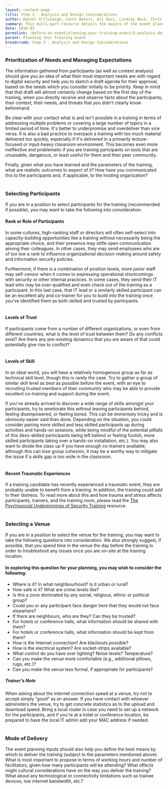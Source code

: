 ```yaml
---
layout: content-page
title: Step 3 - Analysis and Design Considerations
author: Daniel O'Clunaigh, Carol Waters, Ali Ravi, Lindsay Beck, Chris Doten, Nick Sera-Leyva
summary: This multi-part resource details the basics of the event planning process, built from the documented experience of several experienced trainers - among these steps are gathering inputs, analyzing these inputs, and their subsequent impact on the design, preparation and orientation of a training event.
date: 2016-03
permalink: /before-an-event/planning-your-training-event/3-analysis-design-considerations/
parent: Planning Your Training Event
breadcrumb: Step 3 - Analysis and Design Considerations
---
```

### Prioritization of Needs and Managing Expectations
The information gathered from participants (as well as context analysis) should give you an idea of what their most important needs are with regard to digital security and help you to sketch a draft agenda for their approval, based on the needs which you consider initially to be priority. Keep in mind that that draft will almost certainly change based on the first day of the training, when you directly receive and observe facts about the participants, their context, their needs, and threats that you didn't clearly know beforehand.
 
Be clear with your contact what is and isn't possible in a training in terms of addressing multiple problems or covering a large number of topics in a limited period of time. It's better to underpromise and overdeliver than vice versa. It is also a bad practice to overpack a training with too much material delivered too quickly, especially if it's delivered in a primarily lecture-focused or input-heavy classroom environment. This becomes even more ineffective and problematic if you are training partcipants on tools that are unuasable, dangerous, or least useful for them and their peer community.

Finally, given what you have learned and the parameters of the training, what are realistic outcomes to expect of it? How have you communicated this to the participants and, if applicable, to the hosting organization?
<br><br>

### Selecting Participants
If you are in a position to select participants for the training (recommended if possible), you may want to take the following into consideration:

#### Rank or Role of Participants
In some cultures, high-ranking staff or directors will often self-select into capacity-building opportunities like a training without necessarily being the appropriate choice, and their presence may stifle open communication among their colleagues. In other cases, they may send employees who are of too low a rank to influence organizational decision-making around safety and information security policies. 

Furthermore, if there is a combination of position levels, more junior staff may self-censor when it comes to expressing operational shortcomings with security or other internal practices. In some cases, they send their IT lead who may be over-qualified and even check out of the training as a participant. In this last case, that IT lead or a similarly skilled participant can be an excellent ally and co-trainer for you to build into the training once you’ve identified them as both skilled and trusted by particpants.
<br><br>

#### Levels of Trust
If participants come from a number of different organizations, or even from different countries, what is the level of trust between them? Do any conflicts exist? Are there any pre-existing dynamics that you are aware of that could potentially give rise to conflict?
<br><br>

#### Levels of Skill
In an ideal world, you will have a relatively homogenous group as far as technical skill level, though this is rarely the case. Try to gather a group of similar skill level as best as possible before the event, with an eye to recruiting trusted members of their community who may be able to provide excellent co-training and support during the event. 

If you’ve already arrived to discover a wide range of skills amongst your participants, try to ameliorate this without leaving participants behind, feeling disempowered, or feeling bored. This can be immensely tricky and is obviously easier said than done. Depending on the situation, you could consider pairing more skilled and less skilled participants up during activities and hands-on sessions, while being mindful of the potential pitfalls of this (less-skilled participants being left behind or feeling foolish, more skilled participants taking over a hands-on installation, etc.). You may also want to divide the class up if you have enough co-trainers available; although this can lose group cohesion, it may be a worthy way to mitigate the issue if a skills gap is too wide in the classroom.
<br><br>

#### Recent Traumatic Experiences
If a training candidate has recently experienced a traumatic event, they are probably unable to benefit from a training. In addition, the training could add to their distress. To read more about this and how trauma and stress affects participants, trainers, and the training room, please read the [The Psychosocial Underpinnings of Security Training](/before-an-event/psychosocial-underpinnings-of-security-training/) resource.
<br><br>

### Selecting a Venue
If you are in a position to select the venue for the training, you may want to take the following questions into consideration. We also strongly suggest, if possible, that you spend time in the venue the day before the training in order to troubleshoot any issues once you are on-site at the training location.

#### In exploring this question for your planning, you may wish to consider the following:
-  Where is it? In what neighbourhood? Is it urban or rural?
-  How safe is it? What are crime levels like?
-  Is this a zone dominated by any social, religious, ethnic or political group? 
-  Could you or any participant face danger here that they would not face elsewhere?
-  If there are neighbours, who are they? Can they be trusted?
-  For hotels or conference halls, what information should be shared with them?
-  For hotels or conference halls, what information should be kept from them?
-  How is the Internet connection? Are blackouts possible?
-  How is the electrical system? Are socket-strips available?
-  What control do you have over lighting? Noise levels? Temperature?
-  Can you make the venue more comfortable (e.g., additional pillows, rugs, etc.)? 
-  Can you make the venue less formal, if appropriate for participants?

##### *Trainer's Note*
When asking about the internet connection speed at a venue, try not to accept simply “good” as an answer. If you have contact with whoever administers the venue, try to get concrete statistics as to the upload and download speed. Bring a local router in case you need to set up a network for the participants, and if you're at a hotel or conference location, be prepared to have the local IT admin add your MAC address if needed.
<br><br>

### Mode of Delivery
The event planning inputs should also help you define the best means by which to deliver the training (subject to the parameters mentioned above). What is most important to propose in terms of working hours and number of facilitators, given how many participants will be attending? What effects might cultural considerations have on the way you deliver the training? What about any technological or connectivity limitations such as trainee devices, low internet bandwidth, etc.?
<br><br>
 


